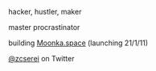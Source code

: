 hacker, hustler, maker

master procrastinator

building [Moonka.space](https://moonka.space) (launching 21/1/11)

[@zcserei](https://twitter.com/zcserei) on Twitter
